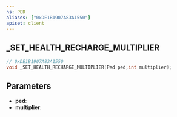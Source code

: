 ```yaml
---
ns: PED
aliases: ["0xDE1B1907A83A1550"]
apiset: client
---
```

## _SET_HEALTH_RECHARGE_MULTIPLIER

```c
// 0xDE1B1907A83A1550
void _SET_HEALTH_RECHARGE_MULTIPLIER(Ped ped,int multiplier);
```


## Parameters
* **ped**:
* **multiplier**:



